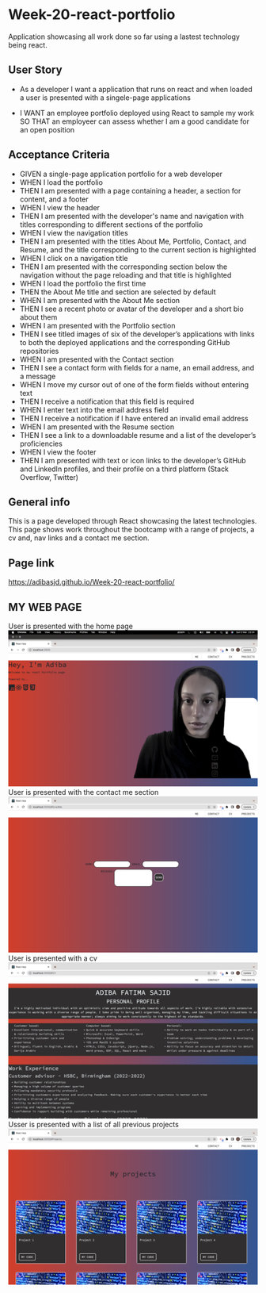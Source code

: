# Week-20-react-portfolio

Application showcasing all work done so far using a lastest technology being react.

## User Story

- As a developer I want a application that runs on react and when loaded a user is presented with a singele-page applications

- I WANT an employee portfolio deployed using React to sample my work 
SO THAT an employeer can assess whether I am a good candidate for an open position


## Acceptance Criteria
- GIVEN a single-page application portfolio for a web developer
- WHEN I load the portfolio
- THEN I am presented with a page containing a header, a section for content, and a footer
- WHEN I view the header
- THEN I am presented with the developer's name and navigation with titles corresponding to different sections of the portfolio
- WHEN I view the navigation titles
- THEN I am presented with the titles About Me, Portfolio, Contact, and Resume, and the title corresponding to the current section is highlighted
- WHEN I click on a navigation title
- THEN I am presented with the corresponding section below the navigation without the page reloading and that title is highlighted
- WHEN I load the portfolio the first time
- THEN the About Me title and section are selected by default
- WHEN I am presented with the About Me section
- THEN I see a recent photo or avatar of the developer and a short bio about them
- WHEN I am presented with the Portfolio section
- THEN I see titled images of six of the developer’s applications with links to both the deployed applications and the corresponding GitHub repositories
- WHEN I am presented with the Contact section
- THEN I see a contact form with fields for a name, an email address, and a message
- WHEN I move my cursor out of one of the form fields without entering text
- THEN I receive a notification that this field is required
- WHEN I enter text into the email address field
- THEN I receive a notification if I have entered an invalid email address
- WHEN I am presented with the Resume section
- THEN I see a link to a downloadable resume and a list of the developer’s proficiencies
- WHEN I view the footer
- THEN I am presented with text or icon links to the developer’s GitHub and LinkedIn profiles, and their profile on a third platform (Stack Overflow, Twitter)


 
 

 

## General info
This is a page developed through React showcasing the latest technologies. This page shows work throughout the bootcamp with a range of projects, a cv and, nav links and a contact me section. 

## Page link
https://adibasjd.github.io/Week-20-react-portfolio/



## MY WEB PAGE
User is presented with the home page
![](./images/React-1.png)
User is presented with the contact me section
![](./images/React-2.png)
User is presented with a cv 
![](./images/React-3.png)
Usser is presented with a list of all previous projects
![](./images/React-4.png)